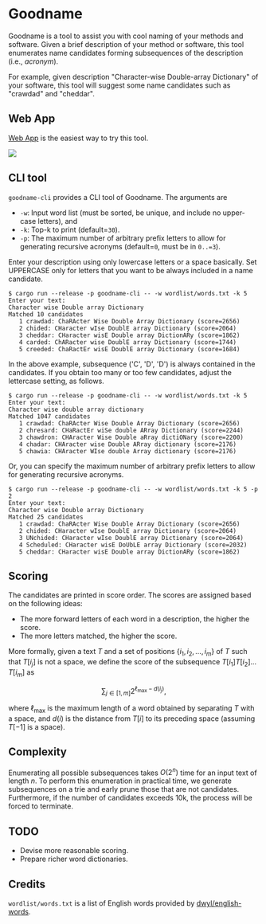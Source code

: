 # Goodname

Goodname is a tool to assist you with cool naming of your methods and software.
Given a brief description of your method or software,
this tool enumerates name candidates forming subsequences of the description (i.e., *acronym*).

For example, given description "Character-wise Double-array Dictionary" of your software,
this tool will suggest some name candidates such as "crawdad" and "cheddar".

## Web App

[Web App](https://kampersanda.github.io/goodname/) is the easiest way to try this tool.

![](./movies/demo.gif)

## CLI tool

`goodname-cli` provides a CLI tool of Goodname.
The arguments are
- `-w`: Input word list (must be sorted, be unique, and include no upper-case letters), and
- `-k`: Top-k to print (default=`30`).
- `-p`: The maximum number of arbitrary prefix letters to allow for generating recursive acronyms (default=`0`, must be in `0..=3`).

Enter your description using only lowercase letters or a space basically.
Set UPPERCASE only for letters that you want to be always included in a name candidate.

```
$ cargo run --release -p goodname-cli -- -w wordlist/words.txt -k 5
Enter your text:
Character wise Double array Dictionary
Matched 10 candidates
   1 crawdad: ChaRActer Wise Double Array Dictionary (score=2656)
   2 chided: CHaracter wIse DoublE array Dictionary (score=2064)
   3 cheddar: CHaracter wisE Double array DictionARy (score=1862)
   4 carded: ChARacter wise DoublE array Dictionary (score=1744)
   5 creeded: ChaRactEr wisE DoublE array Dictionary (score=1684)
```

In the above example, subsequence ('C', 'D', 'D') is always contained in the candidates.
If you obtain too many or too few candidates, adjust the lettercase setting, as follows.

```
$ cargo run --release -p goodname-cli -- -w wordlist/words.txt -k 5
Enter your text:
Character wise double array dictionary
Matched 1047 candidates
   1 crawdad: ChaRActer Wise Double Array Dictionary (score=2656)
   2 chresard: CHaRactEr wiSe double ARray Dictionary (score=2244)
   3 chawdron: CHAracter Wise Double aRray dictiONary (score=2200)
   4 chadar: CHAracter wise Double ARray dictionary (score=2176)
   5 chawia: CHAracter WIse double Array dictionary (score=2176)
```

Or, you can specify the maximum number of arbitrary prefix letters to allow for generating recursive acronyms.

```
$ cargo run --release -p goodname-cli -- -w wordlist/words.txt -k 5 -p 2
Enter your text:
Character wise Double array Dictionary
Matched 25 candidates
   1 crawdad: ChaRActer Wise Double Array Dictionary (score=2656)
   2 chided: CHaracter wIse DoublE array Dictionary (score=2064)
   3 UNchided: CHaracter wIse DoublE array Dictionary (score=2064)
   4 Scheduled: CHaracter wisE DoUbLE array Dictionary (score=2032)
   5 cheddar: CHaracter wisE Double array DictionARy (score=1862)
```

## Scoring

The candidates are printed in score order.
The scores are assigned based on the following ideas:

- The more forward letters of each word in a description, the higher the score.
- The more letters matched, the higher the score.

More formally, given a text $T$ and a set of positions $\{ i_1, i_2, \dots, i_m \}$ of $T$ such that $T[i_j]$ is not a space,
we define the score of the subsequence $T[i_1] T[i_2] \dots T[i_m]$ as

$$ \sum_{j \in [1,m]} 2^{\ell_{\max} - d(i_j)}, $$

where $\ell_{\max}$ is the maximum length of a word obtained by separating $T$ with a space, and
$d(i)$ is the distance from $T[i]$ to its preceding space (assuming $T[-1]$ is a space).

## Complexity

Enumerating all possible subsequences takes $O(2^n)$ time for an input text of length $n$.
To perform this enumeration in practical time, we generate subsequences on a trie and early prune those that are not candidates.
Furthermore, if the number of candidates exceeds 10k, the process will be forced to terminate.


## TODO

 - Devise more reasonable scoring.
 - Prepare richer word dictionaries.

## Credits

`wordlist/words.txt` is a list of English words provided by [dwyl/english-words](https://github.com/dwyl/english-words).
